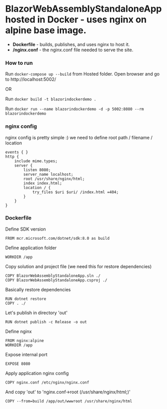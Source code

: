 # BlazorWebAssemblyStandaloneApp hosted in Docker - uses nginx on alpine base image.

- **Dockerfile** - builds, publishes, and uses nginx to host it.
- **/nginx.conf** - the nginx.conf file needed to serve the site.

### How to run

Run `docker-compose up --build` from Hosted folder. Open browser and go to http://localhost:5002/

OR

Run `docker build -t blazorindockerdemo .`

Run `docker run --name blazorindockerdemo -d -p 5002:8080 --rm blazorindockerdemo`

### nginx config

nginx config is pretty simple :) we need to define root path / filename / location

```
events { }
http {
    include mime.types;
    server {
        listen 8080;
        server_name localhost;
        root /usr/share/nginx/html;
        index index.html;
        location / {
            try_files $uri $uri/ /index.html =404;
        }
    }
}
```

### Dockerfile

Define SDK version

`FROM mcr.microsoft.com/dotnet/sdk:8.0 as build`

Define application folder

`WORKDIR /app`

Copy solution and project file (we need this for restore dependencies)

```
COPY BlazorWebAssemblyStandaloneApp.sln ./
COPY BlazorWebAssemblyStandaloneApp.csproj ./
```

Basically restore dependencies

```
RUN dotnet restore
COPY . ./
```

Let's publish in directory 'out'

```
RUN dotnet publish -c Release -o out
```

Define nginx

```
FROM nginx:alpine
WORKDIR /app
```

Expose internal port

```
EXPOSE 8080
```

Apply application nginx config

```
COPY nginx.conf /etc/nginx/nginx.conf
```

And copy 'out' to 'nginx.conf->root (/usr/share/nginx/html;)'

```
COPY --from=build /app/out/wwwroot /usr/share/nginx/html
```
